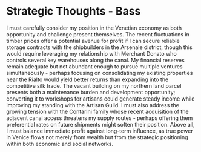 # Strategic Thoughts - Bass

I must carefully consider my position in the Venetian economy as both opportunity and challenge present themselves. The recent fluctuations in timber prices offer a potential avenue for profit if I can secure reliable storage contracts with the shipbuilders in the Arsenale district, though this would require leveraging my relationship with Merchant Donato who controls several key warehouses along the canal. My financial reserves remain adequate but not abundant enough to pursue multiple ventures simultaneously - perhaps focusing on consolidating my existing properties near the Rialto would yield better returns than expanding into the competitive silk trade. The vacant building on my northern land parcel presents both a maintenance burden and development opportunity; converting it to workshops for artisans could generate steady income while improving my standing with the Artisan Guild. I must also address the growing tension with the Contarini family whose recent acquisition of the adjacent canal access threatens my supply routes - perhaps offering them preferential rates on future shipments might soften their position. Above all, I must balance immediate profit against long-term influence, as true power in Venice flows not merely from wealth but from the strategic positioning within both economic and social networks.
